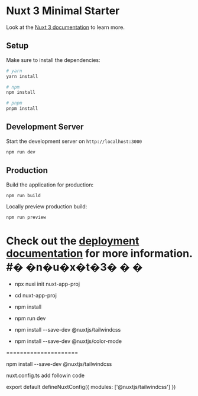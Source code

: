 # Nuxt 3 Minimal Starter

Look at the [Nuxt 3 documentation](https://nuxt.com/docs/getting-started/introduction) to learn more.

## Setup

Make sure to install the dependencies:

```bash
# yarn
yarn install

# npm
npm install

# pnpm
pnpm install
```

## Development Server

Start the development server on `http://localhost:3000`

```bash
npm run dev
```

## Production

Build the application for production:

```bash
npm run build
```

Locally preview production build:

```bash
npm run preview
```

Check out the [deployment documentation](https://nuxt.com/docs/getting-started/deployment) for more information.
#� �n�u�x�t�3�
�
�
=========================
* npx nuxi init nuxt-app-proj
* cd nuxt-app-proj
* npm install
* npm run dev

* npm install --save-dev @nuxtjs/tailwindcss

* npm install --save-dev @nuxtjs/color-mode


=====================

npm install --save-dev @nuxtjs/tailwindcss

nuxt.config.ts add followin code

export default defineNuxtConfig({
    modules: ['@nuxtjs/tailwindcss']
})
